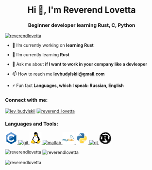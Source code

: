 <h1 align="center">Hi 👋, I'm Reverend Lovetta</h1>
<h3 align="center">Beginner developer learning Rust, C, Python</h3>

<p align="left"> <a href="https://github.com/ryo-ma/github-profile-trophy"><img src="https://github-profile-trophy.vercel.app/?username=reverendlovetta" alt="reverendlovetta" /></a> </p>

- 🔭 I’m currently working on **learning Rust**

- 🌱 I’m currently learning **Rust**

- 💬 Ask me about **if I want to work in your company like a devleoper**

- 📫 How to reach me **levbudylskii@gmail.com**

- ⚡ Fun fact **Languages, which I speak: Russian, English**

<h3 align="left">Connect with me:</h3>
<p align="left">
<a href="https://linkedin.com/in/lev_budylskii" target="blank"><img align="center" src="https://raw.githubusercontent.com/rahuldkjain/github-profile-readme-generator/master/src/images/icons/Social/linked-in-alt.svg" alt="lev_budylskii" height="30" width="40" /></a>
<a href="https://www.leetcode.com/reverend_lovetta" target="blank"><img align="center" src="https://raw.githubusercontent.com/rahuldkjain/github-profile-readme-generator/master/src/images/icons/Social/leet-code.svg" alt="reverend_lovetta" height="30" width="40" /></a>
</p>

<h3 align="left">Languages and Tools:</h3>
<p align="left"> <a href="https://www.cprogramming.com/" target="_blank" rel="noreferrer"> <img src="https://raw.githubusercontent.com/devicons/devicon/master/icons/c/c-original.svg" alt="c" width="40" height="40"/> </a> <a href="https://git-scm.com/" target="_blank" rel="noreferrer"> <img src="https://www.vectorlogo.zone/logos/git-scm/git-scm-icon.svg" alt="git" width="40" height="40"/> </a> <a href="https://www.linux.org/" target="_blank" rel="noreferrer"> <img src="https://raw.githubusercontent.com/devicons/devicon/master/icons/linux/linux-original.svg" alt="linux" width="40" height="40"/> </a> <a href="https://www.mathworks.com/" target="_blank" rel="noreferrer"> <img src="https://upload.wikimedia.org/wikipedia/commons/2/21/Matlab_Logo.png" alt="matlab" width="40" height="40"/> </a> <a href="https://www.mysql.com/" target="_blank" rel="noreferrer"> <img src="https://raw.githubusercontent.com/devicons/devicon/master/icons/mysql/mysql-original-wordmark.svg" alt="mysql" width="40" height="40"/> </a> <a href="https://www.python.org" target="_blank" rel="noreferrer"> <img src="https://raw.githubusercontent.com/devicons/devicon/master/icons/python/python-original.svg" alt="python" width="40" height="40"/> </a> <a href="https://www.qt.io/" target="_blank" rel="noreferrer"> <img src="https://upload.wikimedia.org/wikipedia/commons/0/0b/Qt_logo_2016.svg" alt="qt" width="40" height="40"/> </a> <a href="https://www.rust-lang.org" target="_blank" rel="noreferrer"> <img src="https://raw.githubusercontent.com/devicons/devicon/master/icons/rust/rust-plain.svg" alt="rust" width="40" height="40"/> </a> </p>

<p><img align="left" src="https://github-readme-stats.vercel.app/api/top-langs?username=reverendlovetta&show_icons=true&locale=en&layout=compact" alt="reverendlovetta" /></p>

<p>&nbsp;<img align="center" src="https://github-readme-stats.vercel.app/api?username=reverendlovetta&show_icons=true&locale=en" alt="reverendlovetta" /></p>

<p><img align="center" src="https://github-readme-streak-stats.herokuapp.com/?user=reverendlovetta&" alt="reverendlovetta" /></p>

